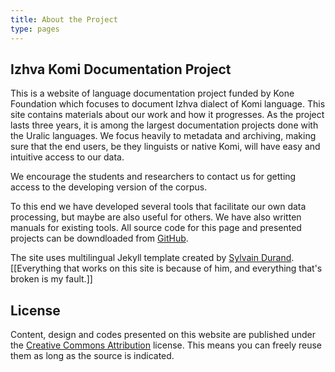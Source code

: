 ```yaml
---
title: About the Project
type: pages
---
```


## Izhva Komi Documentation Project

This is a website of language documentation project funded by Kone Foundation which focuses to document Izhva dialect of Komi language. This site contains materials about our work and how it progresses. As the project lasts three years, it is among the largest documentation projects done with the Uralic languages. We focus heavily to metadata and archiving, making sure that the end users, be they linguists or native Komi, will have easy and intuitive access to our data.

We encourage the students and researchers to contact us for getting access to the developing version of the corpus.

To this end we have developed several tools that facilitate our own data processing, but maybe are also useful for others. We have also written manuals for existing tools. All source code for this page and presented projects can be downdloaded from [GitHub](https://github.com/).

The site uses multilingual Jekyll template created by [Sylvain Durand](https://github.com/sylvaindurand/sylvaindurand.github.io).[[Everything that works on this site is because of him, and everything that's broken is my fault.]]

## License
Content, design and codes presented on this website are published under the [Creative Commons Attribution](http://creativecommons.org/licenses/by/4.0/) license. This means you can freely reuse them as long as the source is indicated.